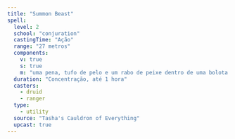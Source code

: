 ```yaml
---
title: "Summon Beast"
spell:
  level: 2
  school: "conjuration"
  castingTime: "Ação"
  range: "27 metros"
  components:
    v: true
    s: true
    m: "uma pena, tufo de pelo e um rabo de peixe dentro de uma bolota dourada valendo pelo menos 200 po"
  duration: "Concentração, até 1 hora"
  casters:
    - druid
    - ranger
  type:
    - utility
  source: "Tasha's Cauldron of Everything"
  upcast: true
---
```

